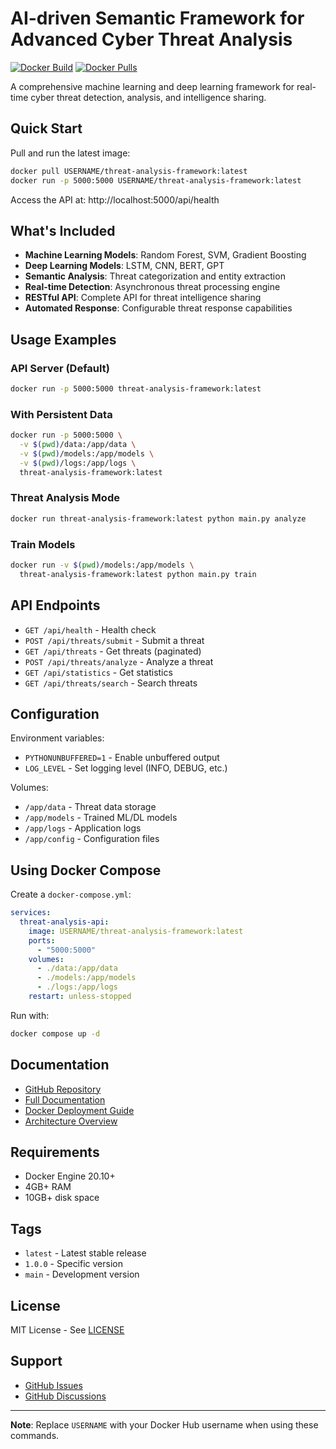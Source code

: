 # AI-driven Semantic Framework for Advanced Cyber Threat Analysis

[![Docker Build](https://img.shields.io/docker/automated/USERNAME/threat-analysis-framework)](https://hub.docker.com/r/USERNAME/threat-analysis-framework)
[![Docker Pulls](https://img.shields.io/docker/pulls/USERNAME/threat-analysis-framework)](https://hub.docker.com/r/USERNAME/threat-analysis-framework)

A comprehensive machine learning and deep learning framework for real-time cyber threat detection, analysis, and intelligence sharing.

## Quick Start

Pull and run the latest image:

```bash
docker pull USERNAME/threat-analysis-framework:latest
docker run -p 5000:5000 USERNAME/threat-analysis-framework:latest
```

Access the API at: http://localhost:5000/api/health

## What's Included

- **Machine Learning Models**: Random Forest, SVM, Gradient Boosting
- **Deep Learning Models**: LSTM, CNN, BERT, GPT
- **Semantic Analysis**: Threat categorization and entity extraction
- **Real-time Detection**: Asynchronous threat processing engine
- **RESTful API**: Complete API for threat intelligence sharing
- **Automated Response**: Configurable threat response capabilities

## Usage Examples

### API Server (Default)
```bash
docker run -p 5000:5000 threat-analysis-framework:latest
```

### With Persistent Data
```bash
docker run -p 5000:5000 \
  -v $(pwd)/data:/app/data \
  -v $(pwd)/models:/app/models \
  -v $(pwd)/logs:/app/logs \
  threat-analysis-framework:latest
```

### Threat Analysis Mode
```bash
docker run threat-analysis-framework:latest python main.py analyze
```

### Train Models
```bash
docker run -v $(pwd)/models:/app/models \
  threat-analysis-framework:latest python main.py train
```

## API Endpoints

- `GET /api/health` - Health check
- `POST /api/threats/submit` - Submit a threat
- `GET /api/threats` - Get threats (paginated)
- `POST /api/threats/analyze` - Analyze a threat
- `GET /api/statistics` - Get statistics
- `GET /api/threats/search` - Search threats

## Configuration

Environment variables:
- `PYTHONUNBUFFERED=1` - Enable unbuffered output
- `LOG_LEVEL` - Set logging level (INFO, DEBUG, etc.)

Volumes:
- `/app/data` - Threat data storage
- `/app/models` - Trained ML/DL models
- `/app/logs` - Application logs
- `/app/config` - Configuration files

## Using Docker Compose

Create a `docker-compose.yml`:

```yaml
services:
  threat-analysis-api:
    image: USERNAME/threat-analysis-framework:latest
    ports:
      - "5000:5000"
    volumes:
      - ./data:/app/data
      - ./models:/app/models
      - ./logs:/app/logs
    restart: unless-stopped
```

Run with:
```bash
docker compose up -d
```

## Documentation

- [GitHub Repository](https://github.com/sbasharjr/Semantic-Framework-for-Advanced-Cyber-Threat-Analysis-and-Sharing)
- [Full Documentation](https://github.com/sbasharjr/Semantic-Framework-for-Advanced-Cyber-Threat-Analysis-and-Sharing/blob/main/README.md)
- [Docker Deployment Guide](https://github.com/sbasharjr/Semantic-Framework-for-Advanced-Cyber-Threat-Analysis-and-Sharing/blob/main/docs/DOCKER.md)
- [Architecture Overview](https://github.com/sbasharjr/Semantic-Framework-for-Advanced-Cyber-Threat-Analysis-and-Sharing/blob/main/docs/ARCHITECTURE.md)

## Requirements

- Docker Engine 20.10+
- 4GB+ RAM
- 10GB+ disk space

## Tags

- `latest` - Latest stable release
- `1.0.0` - Specific version
- `main` - Development version

## License

MIT License - See [LICENSE](https://github.com/sbasharjr/Semantic-Framework-for-Advanced-Cyber-Threat-Analysis-and-Sharing/blob/main/LICENSE)

## Support

- [GitHub Issues](https://github.com/sbasharjr/Semantic-Framework-for-Advanced-Cyber-Threat-Analysis-and-Sharing/issues)
- [GitHub Discussions](https://github.com/sbasharjr/Semantic-Framework-for-Advanced-Cyber-Threat-Analysis-and-Sharing/discussions)

---

**Note**: Replace `USERNAME` with your Docker Hub username when using these commands.
